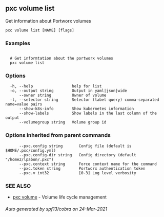 ## pxc volume list

Get information about Portworx volumes

```
pxc volume list [NAME] [flags]
```

### Examples

```

  # Get informtation about the portworx volumes
  pxc volume list
```

### Options

```
  -h, --help                 help for list
  -o, --output string        Output in yaml|json|wide
      --owner string         Owner of volume
  -l, --selector string      Selector (label query) comma-separated name=value pairs
      --show-k8s-info        Show kubernetes information
      --show-labels          Show labels in the last column of the output
      --volumegroup string   Volume group id
```

### Options inherited from parent commands

```
      --pxc.config string       Config file (default is $HOME/.pxc/config.yml)
      --pxc.config-dir string   Config directory (default "/home2/lpabon/.pxc")
      --pxc.context string      Force context name for the command
      --pxc.token string        Portworx authentication token
      --pxc.v int32             [0-3] Log level verbosity
```

### SEE ALSO

* [pxc volume](pxc_volume.md)	 - Volume life cycle management

###### Auto generated by spf13/cobra on 24-Mar-2021
